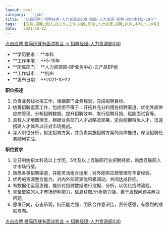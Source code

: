 ```yaml
---
layout:	post
category:	"job"
title:	"网易招聘：招聘经理-人力资源部030-职能-人力资源-招聘-杭州本科5-10年"
tags:	[网易,招聘,面试,找工作,工作,内推,职能,人力资源,招聘,杭州,本科,5-10年]
date:	2021-10-22
---
```


[点击应聘 投简历就有面试机会 -> 招聘经理-人力资源部030](http://mobile.bole.netease.com/bole/boleDetail?id=27059&employeeId=346f03c3cda5f04c&key=all)



- **学历要求： **本科
- **工作年限： **5-10年
- **所属部门： **人力资源部-BP业务中心-云产品BP组
- **工作城市： **杭州
- **发布日期： **2021-10-22



**职位描述**
1.    负责业务线社招工作，根据部门业务规划，完成招聘目标。
2.    统筹招聘运营工作，包括但不限于：开拓并充分利用各招聘渠道、优化外部供应商管理、分析招聘数据、提升招聘效率、发行招聘月报、赋能面试官等。
3.    具有人才地图理念，根据业务部门人才战略及部署，定向挖掘特优人才，迅速搭建人才体系以应对市场挑战。
4.    深入职位分析，拟定招聘方案，并负责实施招聘方案的具体推进，保证招聘任务顺利完成。



**职位要求**
1.    全日制统招本科及以上学历，5年及以上互联网行业招聘经验，熟悉互联网人才市场行情。
2.    熟悉各类招聘渠道，并能灵活组合运用；对外部供应商管理有丰富经验。
3.    优秀的资源整合能力，对内外部资源能积极调动，共同达成目标。
4.    有数据化运营思维，能针对招聘数据进行挖掘、分析，以优化招聘流程。
5.    具备敏锐的人才市场研判能力，信息获取/分析能力强，善于发现问题并解决问题。
6.    思维正向，心态乐观，抗压能力强，团队合作意识佳，责任感强，有强烈的成就导向。



[点击应聘 投简历就有面试机会 -> 招聘经理-人力资源部030](http://mobile.bole.netease.com/bole/boleDetail?id=27059&employeeId=346f03c3cda5f04c&key=all)